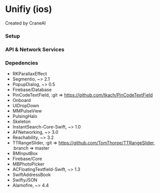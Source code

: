 # Unifiy (ios)
Created by CraneAI

### Setup

### API & Network Services

### Depedencies 

  - RKParallaxEffect
  - Segmentio, ~> 2.1
  - PopupDialog, ~> 0.5
  - Firebase/Database
  - PinCodeTextField, :git => https://github.com/tkach/PinCodeTextField
  - Onboard
  - UIDropDown
  - MMPulseView
  - PulsingHalo
  - Skeleton
  - InstantSearch-Core-Swift, ~> 1.0
  - AFNetworking, ~> 3.0
  - Reachability, ~> 3.2
  - TTRangeSlider, :git => https://github.com/TomThorpe/TTRangeSlider, :branch => master
  - BMInputBox
  - Firebase/Core
  - MBPhotoPicker
  - ACFloatingTextfield-Swift, ~> 1.3
  - SwiftAddressBook
  - SwiftyJSON
  - Alamofire, ~> 4.4
